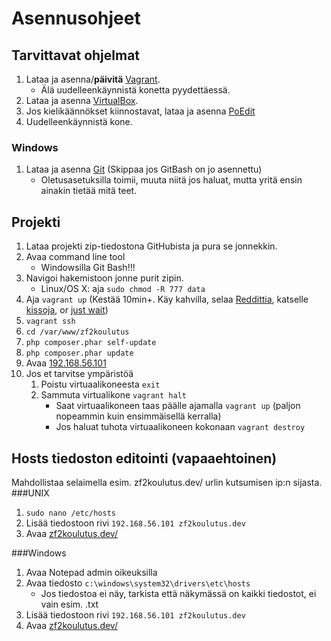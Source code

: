 # Asennusohjeet

## Tarvittavat ohjelmat
1. Lataa ja asenna/**päivitä** [Vagrant](http://www.vagrantup.com/downloads.html).  
    * Älä uudelleenkäynnistä konetta pyydettäessä.
2. Lataa ja asenna [VirtualBox](https://www.virtualbox.org/wiki/Downloads). 
3. Jos kielikäännökset kiinnostavat, lataa ja asenna [PoEdit](http://www.poedit.net/download.php)
4. Uudelleenkäynnistä kone.

### Windows
1. Lataa ja asenna [Git](http://git-scm.com/downloads) (Skippaa jos GitBash on jo asennettu)
    * Oletusasetuksilla toimii, muuta niitä jos haluat, mutta yritä ensin ainakin tietää mitä teet.

## Projekti
1. Lataa projekti zip-tiedostona GitHubista ja pura se jonnekkin.  
2. Avaa command line tool
    * Windowsilla Git Bash!!!
3. Navigoi hakemistoon jonne purit zipin.
    * Linux/OS X: aja `sudo chmod -R 777 data`
4. Aja `vagrant up` (Kestää 10min+. Käy kahvilla, selaa [Reddittia](http://www.reddit.com/), katselle [kissoja](http://imgur.com/r/cats), or [just wait](http://tvtropes.org/pmwiki/pmwiki.php/Main/WeWait))
5. `vagrant ssh`
6. `cd /var/www/zf2koulutus`
7. `php composer.phar self-update`
8. `php composer.phar update`
9. Avaa [192.168.56.101](http://192.168.56.101)
10. Jos et tarvitse ympäristöä
    1. Poistu virtuaalikoneesta `exit`
    2. Sammuta virtualikone `vagrant halt`
        * Saat virtuaalikoneen taas päälle ajamalla `vagrant up` (paljon nopeammin kuin ensimmäisellä kerralla)
        * Jos haluat tuhota virtuaalikoneen kokonaan `vagrant destroy`

## Hosts tiedoston editointi (vapaaehtoinen)
Mahdollistaa selaimella esim. zf2koulutus.dev/ urlin kutsumisen ip:n sijasta.
###UNIX
1. `sudo nano /etc/hosts`
2. Lisää tiedostoon rivi `192.168.56.101 zf2koulutus.dev`
3. Avaa [zf2koulutus.dev/](http://zf2koulutus.dev/)

###Windows
1. Avaa Notepad admin oikeuksilla
2. Avaa tiedosto `c:\windows\system32\drivers\etc\hosts`
    * Jos tiedostoa ei näy, tarkista että näkymässä on kaikki tiedostot, ei vain esim. .txt
3. Lisää tiedostoon rivi `192.168.56.101 zf2koulutus.dev`
4. Avaa [zf2koulutus.dev/](zf2koulutus.dev/)